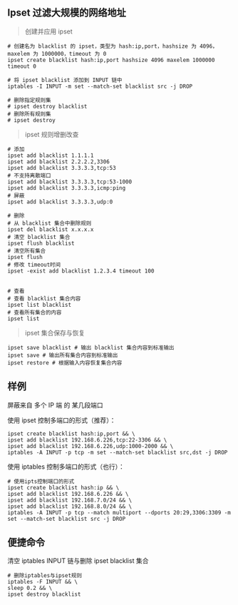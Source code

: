 ## Ipset 过滤大规模的网络地址

> 创建并应用 ipset

```shell
# 创建名为 blacklist 的 ipset，类型为 hash:ip,port，hashsize 为 4096，maxelem 为 1000000，timeout 为 0
ipset create blacklist hash:ip,port hashsize 4096 maxelem 1000000 timeout 0

# 将 ipset blacklist 添加到 INPUT 链中
iptables -I INPUT -m set --match-set blacklist src -j DROP

# 删除指定规则集
# ipset destroy blacklist
# 删除所有规则集
# ipset destroy
```

> ipset 规则增删改查

```shell
# 添加
ipset add blacklist 1.1.1.1
ipset add blacklist 2.2.2.2,3306
ipset add blacklist 3.3.3.3,tcp:53
# 不支持离散端口
ipset add blacklist 3.3.3.3,tcp:53-1000
ipset add blacklist 3.3.3.3,icmp:ping
# 屏蔽
ipset add blacklist 3.3.3.3,udp:0

# 删除
# 从 blacklist 集合中删除规则
ipset del blacklist x.x.x.x
# 清空 blacklist 集合
ipset flush blacklist
# 清空所有集合
ipset flush
# 修改 timeout时间
ipset -exist add blacklist 1.2.3.4 timeout 100


# 查看
# 查看 blacklist 集合内容
ipset list blacklist
# 查看所有集合的内容
ipset list
```

> ipset 集合保存与恢复

```shell
ipset save blacklist # 输出 blacklist 集合内容到标准输出
ipset save # 输出所有集合内容到标准输出
ipset restore # 根据输入内容恢复集合内容
```

## 样例

屏蔽来自 多个 IP 端 的 某几段端口

使用 ipset 控制多端口的形式（推荐）：

```shell
ipset create blacklist hash:ip,port && \
ipset add blacklist 192.168.6.226,tcp:22-3306 && \
ipset add blacklist 192.168.6.226,udp:1000-2000 && \
iptables -A INPUT -p tcp -m set --match-set blacklist src,dst -j DROP
```

使用 iptables 控制多端口的形式（也行）：

```shell
# 使用ipts控制端口的形式
ipset create blacklist hash:ip && \
ipset add blacklist 192.168.6.226 && \
ipset add blacklist 192.168.7.0/24 && \
ipset add blacklist 192.168.8.0/24 && \
iptables -A INPUT -p tcp --match multiport --dports 20:29,3306:3309 -m set --match-set blacklist src -j DROP
```

## 便捷命令

清空 iptables INPUT 链与删除 ipset blacklist 集合

```shell
# 删除iptables与ipset规则
iptables -F INPUT && \
sleep 0.2 && \
ipset destroy blacklist
```
